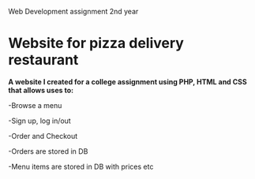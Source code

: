 Web Development assignment 2nd year

# Website for pizza delivery restaurant

**A website I created for a college assignment using PHP, HTML and CSS that allows uses to:**

-Browse a menu 

-Sign up, log in/out

-Order and Checkout

-Orders are stored in DB

-Menu items are stored in DB with prices etc


